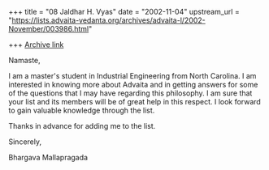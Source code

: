 +++
title = "08 Jaldhar H. Vyas"
date = "2002-11-04"
upstream_url = "https://lists.advaita-vedanta.org/archives/advaita-l/2002-November/003986.html"

+++
[Archive link](https://lists.advaita-vedanta.org/archives/advaita-l/2002-November/003986.html)

Namaste,

I am a master's student in Industrial Engineering from North Carolina. I am
interested in knowing more about Advaita and in getting answers for some of
the questions that I may have regarding this philosophy. I am sure that your
list and its members will be of great help in this respect. I look forward
to gain valuable knowledge through the list.

Thanks in advance for adding me to the list.

Sincerely,

Bhargava Mallapragada

